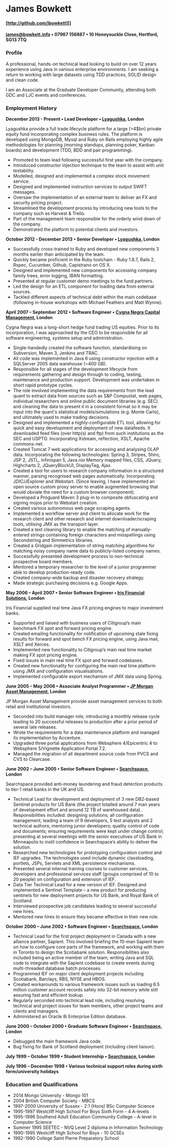[http://github.com/jbowkett]: http://github.com/jbowkett
[Lyagushka]:http://lyagushka.co.uk
[Cygna Negra Capital Management]:http://www.cygnanegra.com
[Iris Financial Solutions]: http://www.irisfinancialsolutions.com
[JP Morgan Asset Management]:http://www.jpmorgan.com
[Searchspace]:http://www.searchspace.com

James Bowkett
======
#### [http://github.com/jbowkett][]
#### james@bowkett.info • 07967 156887 • 10 Honeysuckle Close, Hertford, SG13 7TQ 

### Profile

A professional, hands-on technical lead looking to build on over 12 years 
experience using Java in various enterprise environments. I am seeking a return to working 
with large datasets using TDD practices, SOLID design and clean code.

I am an Associate at the Graduate Developer Community, attending both GDC and 
LJC events and conferences.

### Employment History

**December 2013 - Present • Lead Developer • [Lyagushka][], London**

Lyagushka provide a full trade lifecycle platform for a large (>4$bn) private 
equity fund incorporating complex business rules.  The platform is developed 
using MongoDB, Mysql and Ruby on Rails employing highly agile methodologies for planning 
(morning standups, planning poker, Kanban boards) and development (TDD, 
BDD and pair programming).

* Promoted to team lead following successful first year with the company.
* Introduced constructor injection technique to the team to assist with 
  unit testability.
* Modelled, designed and implemented a complex stock movement service.
* Designed and implemented instruction services to output SWIFT messages.
* Oversaw the implementation of an external team to deliver an FX and 
  security pricing project.
* Streamlined the development process by introducing new tools to the company 
  such as Harvest & Trello.
* Part of the management team responsible for the orderly wind down of the 
  company.
* Demonstrated the platform to potential clients and investors.


**October 2012 - December 2013 • Senior Developer • [Lyagushka][], London**

* Successfully cross-trained to Ruby and developed new components 3 months 
  earlier than anticipated by the team.
* Quickly became proficient in the Ruby toolchain - Ruby 1.8.7, Rails 2, 
  Rspec, Cucumber, Github, Capistrano on OS X.
* Designed and implemented new components for accessing company family 
  trees, error logging, IBAN formatting.
* Presented at regular customer demo meetings to the fund partners.
* Led the design for an ETL component for loading data from external sources.
* Tackled different aspects of technical debt within the main codebase 
  (following in-house workshops with Michael Feathers and Matt Wynne). 


**April 2007 – September 2012 • Software Engineer  • [Cygna Negra Capital Management][], London**

Cygna Negra was a long-short hedge fund trading US equities.  Prior to its 
incorporation, I was approached by the CEO to be responsible for all software 
engineering, systems setup and administration.

* Single-handedly created the software function, standardising on Subversion, 
  Maven 3, Jenkins and TRAC.
* All code was implemented in Java 6 using constructor injection with a 
  SQLServer 2005 data warehouse (~400 GB).
* Responsible for all stages of the development lifecycle from requirements 
  gathering and design through to coding, testing, maintenance and production 
  support.  Development was undertaken in short rapid prototype cycles.
* The role involved implementing the data requirements from the lead quant to 
  extract data from sources such as S&P Compustat, web pages, individual 
  researchers and online public document libraries (e.g. SEC) and cleaning 
  the data to present it in a consistent format so it may be input into 
  the quant's statistical models/simulations (e.g. Monte Carlo), and 
  ultimately used to make trading decisions.
* Designed and implemented a highly-configurable ETL tool, allowing for 
  quick and easy development and deployment of new datafeeds. It downloaded 
  feed files (over http(s) and ftp) from such institutions as the SEC and 
  USPTO. Incorporating Xstream, reflection, XSLT, Apache commons-net.
* Created Tomcat 7 web applications for accessing and analysing OLAP data. 
  Incorporating the following technologies: Spring 3, Stripes, Shiro, JSP 2, 
  JSTL, Infinispan 5, Java.nio Memory mapped files, CSS, JQuery, Highcharts 2, 
  JQueryBlockUI, DisplayTag, Ajax.
* Created a tool for users to research company information in a structured 
  manner, parsing recognised web pages automatically. Incorporating 
  JDIC/JExplorer and Webstart. (Since leaving, I have implemented an open 
  source custom proxy server to enable augmented browsing that would obviate 
  the need for a custom browser component).
* Developed a Proguard Maven 3 plug-in to composite obfuscating and signing
  mojos prior to Webstart creation.
* Created various autonomous web page scraping agents.
* Implemented a workflow server and client to allocate work for the
  research client and other research and internet downloader/scraping tools,
  utilising JMX as the transport layer.
* Created a text cleaning library to enable the matching of manually-entered
  strings containing foreign characters and misspellings using Secondstring
  and Simmetrics libraries.
* Created a Gridgain implementation of string matching algorithms for matching
  noisy company name data to publicly-listed company names.
* Successfully presented development process to non-technical prospective
  board members.
* Mentored a temporary researcher to the level of a junior programmer able to 
  develop production-ready code.
* Created company-wide backup and disaster recovery strategy.
* Made strategic purchasing decisions e.g. Google Apps.

**May 2006 – April 2007 • Senior Software Engineer • [Iris Financial 
Solutions][], London**

Iris Financial supplied real time Java FX pricing engines to major investment 
banks.

* Supported and liaised with business users of Citigroup’s main benchmark FX
  spot and forward pricing engine.
* Created emailing functionality for notification of upcoming stale fixing
  results for forward and spot bench FX pricing engine, using Java mail,
  XSLT and Xerces.
* Implemented new functionality to Citigroup’s main real time market making
  FX spot pricing engine.
* Fixed issues in main real time FX spot and forward codebases.
* Created new functionality for configuring the main real time platform using
  JMX and configuration visualisations.
* Implemented configurable export mechanism of JMX data using Spring.

**June 2005 – May 2006 • Associate Analyst Programmer • [JP Morgan Asset Management][], London**

JP Morgan Asset Management provide asset management services to both retail 
and institutional investors.

* Seconded into build manager role, introducing a monthly release cycle leading
  to 20 successful releases to production after a prior period of several late 
  releases.
* Wrote the requirements for a data maintenance platform and managed its implementation by Accenture. 
* Upgraded three portal applications from Websphere 4/Epicentric 4 to
  Websphere 5/Vignette Application Portal 7.2.
* Managed the migration of all department source code from PVCS and CVS to 
  Clearcase.

**June 2002 – June 2005	• Senior Software Engineer • [Searchspace][], London**

Searchspace provided anti-money laundering and fraud detection products to 
tier-1 retail banks in the UK and US.

* Technical Lead for development and deployment of 3 new DB2-based Sentinel
  products for US Bank (the project totalled around 7 man years of development
  effort and around 12 TB of warehoused data).  Responsibilities included:
  designing solutions; all configuration management; leading a team of 9
  developers, 5 test analysts and 2 technical authors; mentoring junior
  developers; quality control of code and documents; ensuring requirements were
  kept under change control; presenting at several meetings with the senior
  executives of US Bank in Minneapolis to instil confidence in Searchspace’s
  ability to deliver the solution.
* Researched new technologies for prototyping configuration control and
  IEF upgrades.  The technologies used include dynamic classloading, portlets, 
  JSPs, Servlets and XML persistence mechanisms.
* Presented several internal training courses to customer services,
  developers and professional services staff (groups comprised of 10 to
  20 people) on configuration and extension of IEF.
* Data Tier Technical Lead for a new version of IEF.  Designed and
  implemented a Sentinel Template – a new product for producing sentinels
  for new deployment projects for US Bank, and Royal Bank of Scotland.
* Interviewed prospective job candidates leading to several successful new
  hires.
* Mentored new hires to ensure they became effective in their new role.

**October 2000 – June 2002 • Software Engineer • [Searchspace][], London**

* Technical Lead for the first project deployment in Canada with a new
  alliance partner, Sapient.  This involved briefing the 10-man Sapient
  team on how to configure core parts of the framework, and working with
  them in Toronto to design the Scotiabank solution.  Responsibilities also
  included being an active member of the team; writing Java and SQL code to
  integrate with the Sapient codebase to create events during multi-threaded
  database batch processes.
* Programmed IEF on major client deployment projects including Scotiabank,
  Barclays, RBS, NYSE and HBOS. 
* Created workarounds to various framework issues such as loading 6.5 million
  customer account records safely into 32-bit memory while still assuring fast
  and efficient lookup. 
* Regularly seconded into technical lead role, including resolving technical
  and project issues for team members, other project teams and clients and
  managers.
* Administered an Oracle 8i Enterprise Edition database.

**June 2000 – October 2000 • Graduate Software Engineer • [Searchspace][], London**

* Debugged the main framework Java code.
* Bug fixing for Bank of Scotland deployment (including client liaison).

**July 1999 – October 1999 • Student Internship • [Searchspace][], London**

**July 1996 – December 1998 • Various technical support roles during 
sixth form/university holidays**

### Education and Qualifications

* 2014 Mongo University - Mongo 101
* 2004 British Computer Society - MBCS
* 1997-2000 University of Sussex - 2:1 (Hons) BSc Computer Science
* 1995-1997 Westcliff High School For Boys Sixth Form - 4 A-levels 
* 1995-1996 Southend Adult Education Community College - A-level in Computer Science
* Summer 1995 SEETEC - NVQ Level 2 diploma in Information Technology
* 1990-1995 Westcliff High School for Boys - 10 GCSEs 
* 1982-1990 College Saint Pierre Preparatory School


